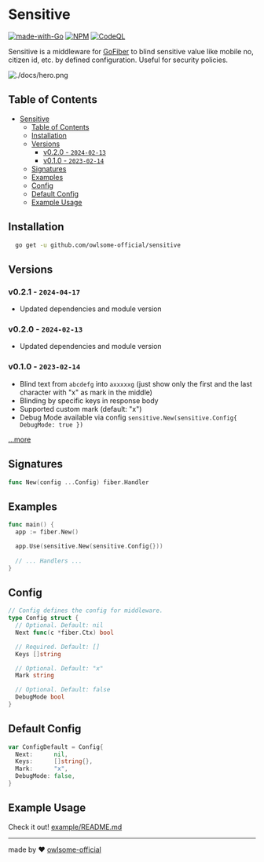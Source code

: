 # Sensitive

[![made-with-Go](https://img.shields.io/badge/Made%20with-Go-1f425f.svg)](http://golang.org)
[![NPM](https://img.shields.io/badge/Watsize-Library-289548)](https://github.com/owlsome-official)
[![CodeQL](https://github.com/owlsome-official/sensitive/actions/workflows/codeql.yml/badge.svg)](https://github.com/owlsome-official/sensitive/actions/workflows/codeql.yml)

Sensitive is a middleware for [GoFiber](https://gofiber.io/) to blind sensitive value like mobile no, citizen id, etc. by defined configuration. Useful for security policies.

![./docs/hero.png](./docs/hero.png)

## Table of Contents

- [Sensitive](#sensitive)
  - [Table of Contents](#table-of-contents)
  - [Installation](#installation)
  - [Versions](#versions)
    - [v0.2.0 - `2024-02-13`](#v020---2024-02-13)
    - [v0.1.0 - `2023-02-14`](#v010---2023-02-14)
  - [Signatures](#signatures)
  - [Examples](#examples)
  - [Config](#config)
  - [Default Config](#default-config)
  - [Example Usage](#example-usage)

## Installation

```bash
  go get -u github.com/owlsome-official/sensitive
```

## Versions

### v0.2.1 - `2024-04-17`

- Updated dependencies and module version

### v0.2.0 - `2024-02-13`

- Updated dependencies and module version

### v0.1.0 - `2023-02-14`

- Blind text from `abcdefg` into `axxxxxg` (just show only the first and the last character with "x" as mark in the middle)
- Blinding by specific keys in response body
- Supported custom mark (default: "x")
- Debug Mode available via config `sensitive.New(sensitive.Config{ DebugMode: true })`

[...more](./CHANGELOG.md)

## Signatures

```go
func New(config ...Config) fiber.Handler
```

## Examples

```go
func main() {
  app := fiber.New()

  app.Use(sensitive.New(sensitive.Config{}))
  
  // ... Handlers ...
}
```

## Config

```go
// Config defines the config for middleware.
type Config struct {
  // Optional. Default: nil
  Next func(c *fiber.Ctx) bool

  // Required. Default: []
  Keys []string

  // Optional. Default: "x"
  Mark string

  // Optional. Default: false
  DebugMode bool
}
```

## Default Config

```go
var ConfigDefault = Config{
  Next:      nil,
  Keys:      []string{},
  Mark:      "x",
  DebugMode: false,
}
```

## Example Usage

Check it out! [example/README.md](./example/README.md)

---
made by ❤️ [owlsome-official](https://github.com/owlsome-official)
